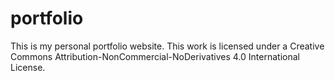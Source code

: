 # portfolio
This is my personal portfolio website.
This work is licensed under a Creative Commons Attribution-NonCommercial-NoDerivatives 4.0 International License.

